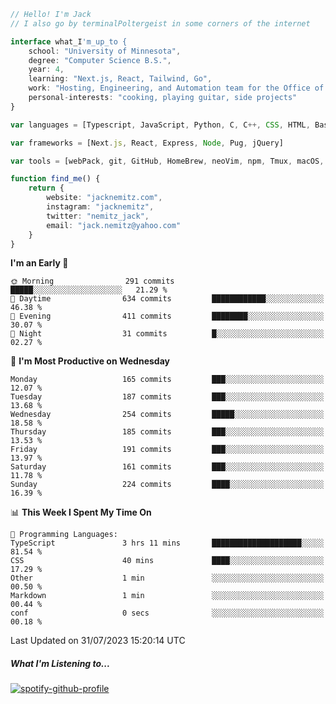 ```typescript
// Hello! I'm Jack
// I also go by terminalPoltergeist in some corners of the internet

interface what_I'm_up_to {
    school: "University of Minnesota",
    degree: "Computer Science B.S.",
    year: 4,
    learning: "Next.js, React, Tailwind, Go",
    work: "Hosting, Engineering, and Automation team for the Office of Information Technology at UMN",
    personal-interests: "cooking, playing guitar, side projects"
}

var languages = [Typescript, JavaScript, Python, C, C++, CSS, HTML, Bash, VimScript]

var frameworks = [Next.js, React, Express, Node, Pug, jQuery]

var tools = [webPack, git, GitHub, HomeBrew, neoVim, npm, Tmux, macOS, Ubuntu, Docker, Nginx, Cloudflare, DigitalOcean]

function find_me() {
    return {
        website: "jacknemitz.com",
        instagram: "jacknemitz",
        twitter: "nemitz_jack",
        email: "jack.nemitz@yahoo.com"
    }
}
```

<!--START_SECTION:waka-->
**I'm an Early 🐤** 

```text
🌞 Morning                291 commits         █████░░░░░░░░░░░░░░░░░░░░   21.29 % 
🌆 Daytime                634 commits         ████████████░░░░░░░░░░░░░   46.38 % 
🌃 Evening                411 commits         ████████░░░░░░░░░░░░░░░░░   30.07 % 
🌙 Night                  31 commits          █░░░░░░░░░░░░░░░░░░░░░░░░   02.27 % 
```
📅 **I'm Most Productive on Wednesday** 

```text
Monday                   165 commits         ███░░░░░░░░░░░░░░░░░░░░░░   12.07 % 
Tuesday                  187 commits         ███░░░░░░░░░░░░░░░░░░░░░░   13.68 % 
Wednesday                254 commits         █████░░░░░░░░░░░░░░░░░░░░   18.58 % 
Thursday                 185 commits         ███░░░░░░░░░░░░░░░░░░░░░░   13.53 % 
Friday                   191 commits         ███░░░░░░░░░░░░░░░░░░░░░░   13.97 % 
Saturday                 161 commits         ███░░░░░░░░░░░░░░░░░░░░░░   11.78 % 
Sunday                   224 commits         ████░░░░░░░░░░░░░░░░░░░░░   16.39 % 
```


📊 **This Week I Spent My Time On** 

```text
💬 Programming Languages: 
TypeScript               3 hrs 11 mins       ████████████████████░░░░░   81.54 % 
CSS                      40 mins             ████░░░░░░░░░░░░░░░░░░░░░   17.29 % 
Other                    1 min               ░░░░░░░░░░░░░░░░░░░░░░░░░   00.50 % 
Markdown                 1 min               ░░░░░░░░░░░░░░░░░░░░░░░░░   00.44 % 
conf                     0 secs              ░░░░░░░░░░░░░░░░░░░░░░░░░   00.18 % 
```


 Last Updated on 31/07/2023 15:20:14 UTC
<!--END_SECTION:waka-->

##### What I'm Listening to...

[![spotify-github-profile](https://spotify-github-profile.vercel.app/api/view?uid=jack.nemitz&cover_image=true&show_offline=true&bar_color=53b14f&bar_color_cover=false&background_color=121212FF)](https://spotify-github-profile.vercel.app/api/view?uid=jack.nemitz&redirect=true)

